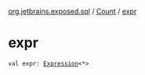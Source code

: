 [org.jetbrains.exposed.sql](../index.md) / [Count](index.md) / [expr](.)

# expr

`val expr: `[`Expression`](../-expression/index.md)`<*>`